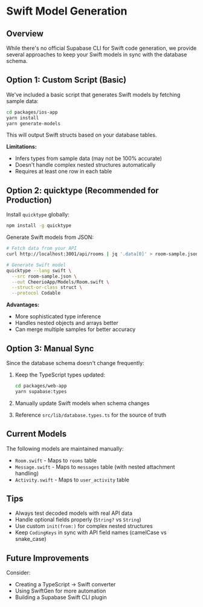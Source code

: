 # Swift Model Generation

## Overview

While there's no official Supabase CLI for Swift code generation, we provide several approaches to keep your Swift models in sync with the database schema.

## Option 1: Custom Script (Basic)

We've included a basic script that generates Swift models by fetching sample data:

```bash
cd packages/ios-app
yarn install
yarn generate-models
```

This will output Swift structs based on your database tables.

**Limitations:**

- Infers types from sample data (may not be 100% accurate)
- Doesn't handle complex nested structures automatically
- Requires at least one row in each table

## Option 2: quicktype (Recommended for Production)

Install `quicktype` globally:

```bash
npm install -g quicktype
```

Generate Swift models from JSON:

```bash
# Fetch data from your API
curl http://localhost:3001/api/rooms | jq '.data[0]' > room-sample.json

# Generate Swift model
quicktype --lang swift \
  --src room-sample.json \
  --out CheerioApp/Models/Room.swift \
  --struct-or-class struct \
  --protocol Codable
```

**Advantages:**

- More sophisticated type inference
- Handles nested objects and arrays better
- Can merge multiple samples for better accuracy

## Option 3: Manual Sync

Since the database schema doesn't change frequently:

1. Keep the TypeScript types updated:

   ```bash
   cd packages/web-app
   yarn supabase:types
   ```

2. Manually update Swift models when schema changes
3. Reference `src/lib/database.types.ts` for the source of truth

## Current Models

The following models are maintained manually:

- `Room.swift` - Maps to `rooms` table
- `Message.swift` - Maps to `messages` table (with nested attachment handling)
- `Activity.swift` - Maps to `user_activity` table

## Tips

- Always test decoded models with real API data
- Handle optional fields properly (`String?` vs `String`)
- Use custom `init(from:)` for complex nested structures
- Keep `CodingKeys` in sync with API field names (camelCase vs snake_case)

## Future Improvements

Consider:

- Creating a TypeScript → Swift converter
- Using SwiftGen for more automation
- Building a Supabase Swift CLI plugin
